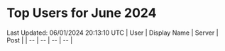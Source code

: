 # Top Users for June 2024
Last Updated: 06/01/2024 20:13:10 UTC
| User | Display Name | Server | Post |
| -- | -- | -- | -- |
